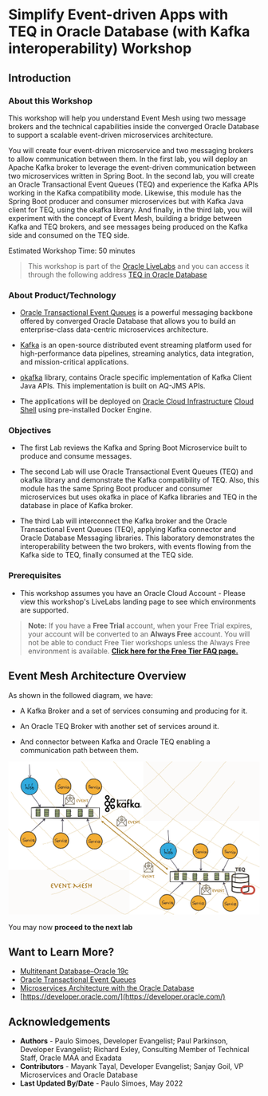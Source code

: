 
# Simplify Event-driven Apps with TEQ in Oracle Database (with Kafka interoperability) Workshop

## Introduction

### About this Workshop

This workshop will help you understand Event Mesh using two message brokers and the technical capabilities inside the converged Oracle Database to support a scalable event-driven microservices architecture.

You will create four event-driven microservice and two messaging brokers to allow communication between them. In the first lab, you will deploy an Apache Kafka broker to leverage the event-driven communication between two microservices written in Spring Boot. In the second lab, you will create an Oracle Transactional Event Queues (TEQ) and experience the Kafka APIs working in the Kafka compatibility mode. Likewise, this module has the Spring Boot producer and consumer microservices but with Kafka Java client for TEQ, using the okafka library. And finally, in the third lab, you will experiment with the concept of Event Mesh, building a bridge between Kafka and TEQ brokers, and see messages being produced on the Kafka side and consumed on the TEQ side.

Estimated Workshop Time: 50 minutes

> This workshop is part of the [Oracle LiveLabs](https://bit.ly/golivelabs) and you can access it through the following address [TEQ in Oracle Database](https://bit.ly/TEQinOracleDatabase)


### About Product/Technology

* [Oracle Transactional Event Queues](https://docs.oracle.com/en/database/oracle/oracle-database/21/adque/index.html) is a powerful messaging backbone offered by converged Oracle Database that allows you to build an enterprise-class data-centric microservices architecture.

* [Kafka](https://kafka.apache.org) is an open-source distributed event streaming platform used for high-performance data pipelines, streaming analytics, data integration, and mission-critical applications.

* [okafka](https://docs.oracle.com/en/database/oracle/oracle-database/21/adque/Kafka_cient_interface_TEQ.html#GUID-94589C97-F323-4607-8C3A-10A0EDF9DA0D) library, contains Oracle specific implementation of Kafka Client Java APIs. This implementation is built on AQ-JMS APIs.

* The applications will be deployed on [Oracle Cloud Infrastructure](https://www.oracle.com/cloud/) [Cloud Shell](https://docs.oracle.com/en-us/iaas/Content/API/Concepts/cloudshellintro.htm) using pre-installed Docker Engine.

### Objectives

* The first Lab reviews the Kafka and Spring Boot Microservice built to produce and consume messages.

* The second Lab will use Oracle Transactional Event Queues (TEQ) and okafka library and demonstrate the Kafka compatibility of TEQ. Also, this module has the same Spring Boot producer and consumer microservices but uses okafka in place of Kafka libraries and TEQ in the database in place of Kafka broker.

* The third Lab will interconnect the Kafka broker and the Oracle Transactional Event Queues (TEQ), applying Kafka connector and Oracle Database Messaging libraries. This laboratory demonstrates the interoperability between the two brokers, with events flowing from the Kafka side to TEQ, finally consumed at the TEQ side.

### Prerequisites

* This workshop assumes you have an Oracle Cloud Account - Please view this workshop's LiveLabs landing page to see which environments are supported.

>**Note:** If you have a **Free Trial** account, when your Free Trial expires, your account will be converted to an **Always Free** account. You will not be able to conduct Free Tier workshops unless the Always Free environment is available.
**[Click here for the Free Tier FAQ page.](https://www.oracle.com/cloud/free/faq.html)**

## Event Mesh Architecture Overview

As shown in the followed diagram, we have:

* A Kafka Broker and a set of services consuming and producing for it.

* An Oracle TEQ Broker with another set of services around it.

* And connector between Kafka and Oracle TEQ enabling a communication path between them.

![Kafka and Oracle TEQ Event Mesh](images/kafka-oracle-teq-event-mesh.png " ")

You may now **proceed to the next lab**

## Want to Learn More?

* [Multitenant Database–Oracle 19c](https://www.oracle.com/database/technologies/multitenant.html)
* [Oracle Transactional Event Queues](https://docs.oracle.com/en/database/oracle/oracle-database/21/adque/index.html)
* [Microservices Architecture with the Oracle Database](https://www.oracle.com/technetwork/database/availability/trn5515-microserviceswithoracle-5187372.pdf)
* [https://developer.oracle.com/](https://developer.oracle.com/)

## Acknowledgements

* **Authors** - Paulo Simoes, Developer Evangelist; Paul Parkinson, Developer Evangelist; Richard Exley, Consulting Member of Technical Staff, Oracle MAA and Exadata
* **Contributors** - Mayank Tayal, Developer Evangelist; Sanjay Goil, VP Microservices and Oracle Database
* **Last Updated By/Date** - Paulo Simoes, May 2022
